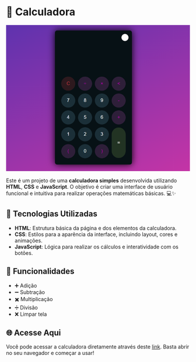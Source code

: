# 🧮 Calculadora

![Imagem de Capa da Calculadora](./capa-calculator.png)

Este é um projeto de uma **calculadora simples** desenvolvida utilizando **HTML**, **CSS** e **JavaScript**. O objetivo é criar uma interface de usuário funcional e intuitiva para realizar operações matemáticas básicas. 💻✨

## 🚀 Tecnologias Utilizadas

- **HTML**: Estrutura básica da página e dos elementos da calculadora.
- **CSS**: Estilos para a aparência da interface, incluindo layout, cores e animações.
- **JavaScript**: Lógica para realizar os cálculos e interatividade com os botões.

## 🔢 Funcionalidades

- ➕ Adição
- ➖ Subtração
- ✖️ Multiplicação
- ➗ Divisão
- ❌ Limpar tela

## 🌐 Acesse Aqui

Você pode acessar a calculadora diretamente através deste [link](https://marcellofigueiredo.github.io/Calculator/). Basta abrir no seu navegador e começar a usar!
